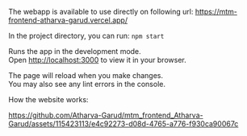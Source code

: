 The webapp is available to use directly on following url:
https://mtm-frontend-atharva-garud.vercel.app/

In the project directory, you can run:
`npm start`

Runs the app in the development mode.\
Open [http://localhost:3000](http://localhost:3000) to view it in your browser.

The page will reload when you make changes.\
You may also see any lint errors in the console.

How the website works: 

https://github.com/Atharva-Garud/mtm_frontend_Atharva-Garud/assets/115423113/e4c92273-d08d-4765-a776-f930ca90067c

